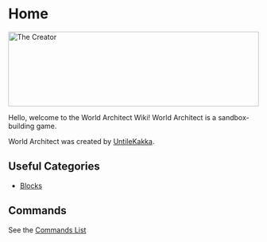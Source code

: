 # Home

<img class="" src="https://cdn.discordapp.com/attachments/1409134221741527241/1409570182833377461/image_4.png?ex=68addc08&is=68ac8a88&hm=251fb8ce142cefccb51f34b665eee52a005920bfde6d952ac9993b7ebf2661c8&" alt="The Creator" style="width:100%;height:150px;">

Hello, welcome to the World Architect Wiki! World Architect is a sandbox-building game.

World Architect was created by [UntileKakka](untilekakka.md).

## Useful Categories
- [Blocks](blocks.md)

## Commands
See the [Commands List](commands.md)